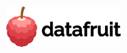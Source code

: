<p align="center">
  <picture>
    <source media="(prefers-color-scheme: dark)" srcset="https://github.com/datafruit-dev/lychee/blob/main/docs/logodark.svg?raw=true">
    <source media="(prefers-color-scheme: light)" srcset="https://github.com/datafruit-dev/lychee/blob/main/docs/logolight.svg?raw=true">
    <img alt="Lychee Logo" src="https://github.com/datafruit-dev/lychee/blob/main/docs/logolight.svg?raw=true" width="300" style="display: block; margin: 0 auto;">
  </picture>
</p>